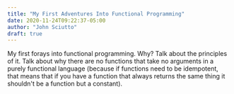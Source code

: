 ```yaml
---
title: "My First Adventures Into Functional Programming"
date: 2020-11-24T09:22:37-05:00
author: "John Sciutto"
draft: true
---
```


My first forays into functional programming. Why?
Talk about the principles of it. Talk about why there are no functions that
take no arguments in a purely functional language (because if functions need to
be idempotent, that means that if you have a function that always returns the
same thing it shouldn't be a function but a constant).
